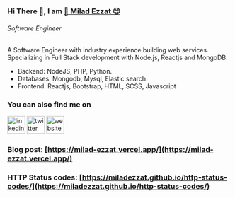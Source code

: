 
###  Hi There 👋, I am [🤗 Milad Ezzat 😊](https://milad-ezzat.netlify.app/)

###### *Software Engineer*

A Software Engineer with industry experience building web services. Specializing in Full Stack development with Node.js, Reactjs and MongoDB. 

* Backend: NodeJS, PHP, Python.
* Databases: Mongodb, Mysql, Elastic search.
* Frontend: Reactjs, Bootstrap, HTML, SCSS, Javascript

### You can also find me on
[<img src='https://cdn.jsdelivr.net/npm/simple-icons@3.0.1/icons/linkedin.svg' alt='linkedin' height='40'>](https://www.linkedin.com/in/miladezzat/) [<img src='https://cdn.jsdelivr.net/npm/simple-icons@3.0.1/icons/twitter.svg' alt='twitter' height='40'>](https://twitter.com/miladezzat12)  [<img src='https://cdn.jsdelivr.net/npm/simple-icons@3.0.1/icons/icloud.svg' alt='website' height='40'>](https://milad-ezzat.herokuapp.com/)  

### Blog post: [https://milad-ezzat.vercel.app/](https://milad-ezzat.vercel.app/)

### HTTP Status codes: [https://miladezzat.github.io/http-status-codes/](https://miladezzat.github.io/http-status-codes/)
